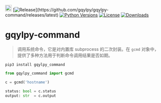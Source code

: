 [<img alt="LOGO" src="http://www.gqylpy.com/static/img/favicon.ico" height="21" width="21"/>](http://www.gqylpy.com)
[![Release](https://img.shields.io/github/release/gqylpy/gqylpy-command.svg?style=flat-square")](https://github.com/gqylpy/gqylpy-command/releases/latest)
[![Python Versions](https://img.shields.io/pypi/pyversions/gqylpy_command)](https://pypi.org/project/gqylpy_command)
[![License](https://img.shields.io/pypi/l/gqylpy_command)](https://github.com/gqylpy/gqylpy-command/blob/master/LICENSE)
[![Downloads](https://pepy.tech/badge/gqylpy_command/month)](https://pepy.tech/project/gqylpy_command)

# gqylpy-command

> 调用系统命令，它是对内置库 subprocess 的二次封装。在 `gcmd` 对象中，提供了多种方法用于判断命令调用结果是否如期。

`pip3 install gqylpy_command`

```python
from gqylpy_command import gcmd

c = gcmd('hostname')

status: bool = c.status
output: str  = c.output
```

